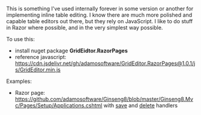 This is something I've used internally forever in some version or another for implementing inline table editing. I know there are much more polished and capable table editors out there, but they rely on JavaScript. I like to do stuff in Razor where possible, and in the very simplest way possible.

To use this:
- install nuget package **GridEidtor.RazorPages**
- reference javascript: https://cdn.jsdelivr.net/gh/adamosoftware/GridEditor.RazorPages@1.0.1/js/GridEditor.min.js

Examples:
- Razor page: https://github.com/adamosoftware/Ginseng8/blob/master/Ginseng8.Mvc/Pages/Setup/Applications.cshtml with [save](https://github.com/adamosoftware/Ginseng8/blob/master/Ginseng8.Mvc/Pages/Setup/Activities.cshtml.cs#L32) and [delete](https://github.com/adamosoftware/Ginseng8/blob/master/Ginseng8.Mvc/Pages/Setup/Activities.cshtml.cs#L39) handlers

